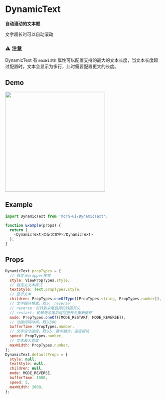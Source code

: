 # DynamicText

**自动滚动的文本框**

文字超长时可以自动滚动

### ⚠️ 注意

DynamicText 有 `maxWidth` 属性可以配置支持的最大的文本长度，当文本长度超过配置时，文本会显示为多行，此时需要配置更大的长度。

## Demo

<image src="http://wx4.sinaimg.cn/mw690/4c8b519dly1fdrlqh8ujsg20hs0ws4qq.gif" width="320" />

## Example

```js
import DynamicText from 'mcrn-ui/DynamicText';

function Example(props) {
  return (
    <DynamicText>自定义文字</DynamicText>
  );
}
```

## Props

```js
DynamicText.propTypes = {
  // 自定义wrapper样式
  style: ViewPropTypes.style,
  // 自定义文本样式
  textStyle: Text.propTypes.style,
  // 显示文本
  children: PropTypes.oneOfType([PropTypes.string, PropTypes.number]),
  // 文字循环模式，默认 'reverse'
  // reverse：轮转到末尾后再轮转回开头
  // restart: 轮转到末尾后返回至开头重新循环
  mode: PropTypes.oneOf([MODE_RESTART, MODE_REVERSE]),
  // 动画间隔时间，默认500
  bufferTime: PropTypes.number,
  // 文字滚动速度，默认5，数字越大，速度越快
  speed: PropTypes.number,
  // 文本最大宽度
  maxWidth: PropTypes.number,
};
DynamicText.defaultProps = {
  style: null,
  textStyle: null,
  children: null,
  mode: MODE_REVERSE,
  bufferTime: 1000,
  speed: 5,
  maxWidth: 2000,
};
```
